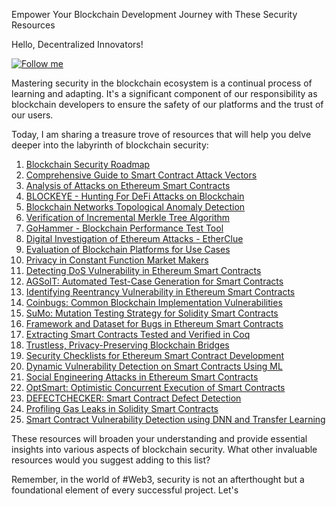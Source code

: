 Empower Your Blockchain Development Journey with These Security Resources

Hello, Decentralized Innovators!

[![Follow me](https://img.shields.io/badge/linkedin-follow%20me-blue)](https://www.linkedin.com/in/behrouz-torabi-409500173/)

Mastering security in the blockchain ecosystem is a continual process of learning and adapting. It's a significant component of our responsibility as blockchain developers to ensure the safety of our platforms and the trust of our users.

Today, I am sharing a treasure trove of resources that will help you delve deeper into the labyrinth of blockchain security:

1. [Blockchain Security Roadmap](https://lnkd.in/gPw7Nf4J)
2. [Comprehensive Guide to Smart Contract Attack Vectors](https://lnkd.in/gSV_bj9R)
3. [Analysis of Attacks on Ethereum Smart Contracts](https://lnkd.in/gnzDrXaH)
4. [BLOCKEYE - Hunting For DeFi Attacks on Blockchain](https://lnkd.in/gvxmW8Hu)
5. [Blockchain Networks Topological Anomaly Detection](https://lnkd.in/gPG6vrAM)
6. [Verification of Incremental Merkle Tree Algorithm](https://lnkd.in/gfk3YrEd)
7. [GoHammer - Blockchain Performance Test Tool](https://lnkd.in/gHhjWdHj)
8. [Digital Investigation of Ethereum Attacks - EtherClue](https://lnkd.in/gvuaaKaT)
9. [Evaluation of Blockchain Platforms for Use Cases](https://lnkd.in/g7G9Rpxj)
10. [Privacy in Constant Function Market Makers](https://lnkd.in/guEEV7Gm)
11. [Detecting DoS Vulnerability in Ethereum Smart Contracts](https://lnkd.in/gT3C-9fq)
12. [AGSolT: Automated Test-Case Generation for Smart Contracts](https://lnkd.in/gYDvEndF)
13. [Identifying Reentrancy Vulnerability in Ethereum Smart Contracts](https://lnkd.in/g6EVMjpg)
14. [Coinbugs: Common Blockchain Implementation Vulnerabilities](https://lnkd.in/gqTS47JW)
15. [SuMo: Mutation Testing Strategy for Solidity Smart Contracts](https://lnkd.in/gm_ut_ev)
16. [Framework and Dataset for Bugs in Ethereum Smart Contracts](https://lnkd.in/gGNzC8iz)
17. [Extracting Smart Contracts Tested and Verified in Coq](https://lnkd.in/gYv2VgFJ)
18. [Trustless, Privacy-Preserving Blockchain Bridges](https://lnkd.in/gxzndTd2)
19. [Security Checklists for Ethereum Smart Contract Development](https://lnkd.in/grF8DuMU)
20. [Dynamic Vulnerability Detection on Smart Contracts Using ML](https://lnkd.in/gpbsEGve)
21. [Social Engineering Attacks in Ethereum Smart Contracts](https://lnkd.in/g38PzXy3)
22. [OptSmart: Optimistic Concurrent Execution of Smart Contracts](https://lnkd.in/gFJhgamn)
23. [DEFECTCHECKER: Smart Contract Defect Detection](https://lnkd.in/gKNNN34h)
24. [Profiling Gas Leaks in Solidity Smart Contracts](https://lnkd.in/g2dMHYac)
25. [Smart Contract Vulnerability Detection using DNN and Transfer Learning](https://lnkd.in/gV8Thsxe)

These resources will broaden your understanding and provide essential insights into various aspects of blockchain security. What other invaluable resources would you suggest adding to this list? 

Remember, in the world of #Web3, security is not an afterthought but a foundational element of every successful project. Let's
